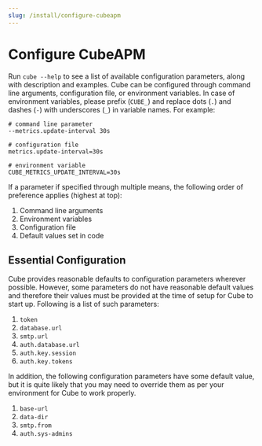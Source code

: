 ```yaml
---
slug: /install/configure-cubeapm
---
```


# Configure CubeAPM

Run `cube --help` to see a list of available configuration parameters, along with description and examples. Cube can be configured through command line arguments, configuration file, or environment variables. In case of environment variables, please prefix (`CUBE_`) and replace dots (`.`) and dashes (`-`) with underscores (`_`) in variable names. For example:

```
# command line parameter
--metrics.update-interval 30s

# configuration file
metrics.update-interval=30s

# environment variable
CUBE_METRICS_UPDATE_INTERVAL=30s
```

If a parameter if specified through multiple means, the following order of preference applies (highest at top):

1. Command line arguments
2. Environment variables
3. Configuration file
4. Default values set in code

## Essential Configuration

Cube provides reasonable defaults to configuration parameters wherever possible. However, some parameters do not have reasonable default values and therefore their values must be provided at the time of setup for Cube to start up. Following is a list of such parameters:

1. `token`
2. `database.url`
3. `smtp.url`
4. `auth.database.url`
5. `auth.key.session`
6. `auth.key.tokens`

In addition, the following configuration parameters have some default value, but it is quite likely that you may need to override them as per your environment for Cube to work properly.

1. `base-url`
2. `data-dir`
3. `smtp.from`
4. `auth.sys-admins`
